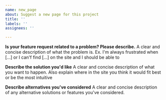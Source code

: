 ```yaml
---
name: new_page
about: Suggest a new page for this project
title: ''
labels: ''
assignees: ''

---
```


**Is your feature request related to a problem? Please describe.**
A clear and concise description of what the problem is. Ex. I'm always frustrated when [...] or I can'f find [...] on the site and I should be able to

**Describe the solution you'd like**
A clear and concise description of what you want to happen. Also explain where in the site you think it would fit best or be the most intuitive

**Describe alternatives you've considered**
A clear and concise description of any alternative solutions or features you've considered.

